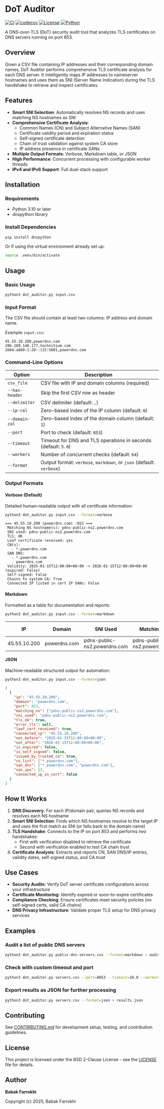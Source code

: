 # DoT Auditor

[![CI](https://github.com/farrokhi/dot-auditor/actions/workflows/ci.yml/badge.svg)](https://github.com/farrokhi/dot-auditor/actions/workflows/ci.yml)
[![codecov](https://codecov.io/gh/farrokhi/dot-auditor/branch/main/graph/badge.svg)](https://codecov.io/gh/farrokhi/dot-auditor)
[![License](https://img.shields.io/badge/License-BSD_2--Clause-blue.svg)](LICENSE)
[![Python](https://img.shields.io/badge/python-3.10+-blue.svg)](https://www.python.org/downloads/)

A DNS-over-TLS (DoT) security audit tool that analyzes TLS certificates on DNS servers running on port 853.

## Overview

Given a CSV file containing IP addresses and their corresponding domain names, DoT Auditor performs comprehensive TLS certificate analysis for each DNS server. It intelligently maps IP addresses to nameserver hostnames and uses them as SNI (Server Name Indication) during the TLS handshake to retrieve and inspect certificates.

## Features

- **Smart SNI Selection**: Automatically resolves NS records and uses matching NS hostnames as SNI
- **Comprehensive Certificate Analysis**:
  - Common Names (CN) and Subject Alternative Names (SAN)
  - Certificate validity period and expiration status
  - Self-signed certificate detection
  - Chain of trust validation against system CA store
  - IP address presence in certificate SANs
- **Multiple Output Formats**: Verbose, Markdown table, or JSON
- **High Performance**: Concurrent processing with configurable worker threads
- **IPv4 and IPv6 Support**: Full dual-stack support

## Installation

### Requirements

- Python 3.10 or later
- dnspython library

### Install Dependencies

```bash
pip install dnspython
```

Or if using the virtual environment already set up:

```bash
source .venv/bin/activate
```

## Usage

### Basic Usage

```bash
python3 dot_auditor.py input.csv
```

### Input Format

The CSV file should contain at least two columns: IP address and domain name.

Example `input.csv`:
```csv
45.55.10.200,powerdns.com
206.189.140.177,technitium.com
2604:a880:1:20::132:5001,powerdns.com
```

### Command-Line Options

| Option | Description |
|--------|-------------|
| `csv_file` | CSV file with IP and domain columns (required) |
| `--has-header` | Skip the first CSV row as header |
| `--delimiter` | CSV delimiter (default: `,`) |
| `--ip-col` | Zero-based index of the IP column (default: `0`) |
| `--domain-col` | Zero-based index of the domain column (default: `1`) |
| `--port` | Port to check (default: `853`) |
| `--timeout` | Timeout for DNS and TLS operations in seconds (default: `5.0`) |
| `--workers` | Number of concurrent checks (default: `64`) |
| `--format` | Output format: `verbose`, `markdown`, or `json` (default: `verbose`) |

### Output Formats

#### Verbose (Default)

Detailed human-readable output with all certificate information:

```bash
python3 dot_auditor.py input.csv --format=verbose
```

```
=== 45.55.10.200 (powerdns.com) :853 ===
 Matching NS hostname(s): pdns-public-ns2.powerdns.com
 SNI used: pdns-public-ns2.powerdns.com
 TLS: OK
 Leaf certificate received: yes
 CN(s):
   - *.powerdns.com
 SAN DNS:
   - *.powerdns.com
   - powerdns.com
 Validity: 2025-01-15T12:00:00+00:00 -> 2026-01-15T12:00:00+00:00 (expired: False)
 Self-signed: False
 Chains to system CA: True
 Connected IP listed in cert IP SANs: False
```

#### Markdown

Formatted as a table for documentation and reports:

```bash
python3 dot_auditor.py input.csv --format=markdown
```

| IP | Domain | SNI Used | Matching NS | TLS | Leaf Cert | Chain Trusted | Expired | Self-Signed | CN(s) | SAN DNS | SAN IPs |
|---|---|---|---|---|---|---|---|---|---|---|---|
| 45.55.10.200 | powerdns.com | pdns-public-ns2.powerdns.com | pdns-public-ns2.powerdns.com | ✅ | ✅ | ✅ | ❌ | ❌ | *.powerdns.com | *.powerdns.com, powerdns.com | - |

#### JSON

Machine-readable structured output for automation:

```bash
python3 dot_auditor.py input.csv --format=json
```

```json
[
  {
    "ip": "45.55.10.200",
    "domain": "powerdns.com",
    "port": 853,
    "matching_ns": ["pdns-public-ns2.powerdns.com"],
    "sni_used": "pdns-public-ns2.powerdns.com",
    "tls_ok": true,
    "error_tls": null,
    "leaf_cert_received": true,
    "connected_ip": "45.55.10.200",
    "not_before": "2025-01-15T12:00:00+00:00",
    "not_after": "2026-01-15T12:00:00+00:00",
    "is_expired": false,
    "is_self_signed": false,
    "issued_by_trusted_ca": true,
    "cn_list": ["*.powerdns.com"],
    "san_dns": ["*.powerdns.com", "powerdns.com"],
    "san_ips": [],
    "connected_ip_in_cert": false
  }
]
```

## How It Works

1. **DNS Discovery**: For each IP/domain pair, queries NS records and resolves each NS hostname
2. **Smart SNI Selection**: Finds which NS hostnames resolve to the target IP and uses the first match as SNI (or falls back to the domain name)
3. **TLS Handshake**: Connects to the IP on port 853 and performs two handshakes:
   - First with verification disabled to retrieve the certificate
   - Second with verification enabled to test CA chain trust
4. **Certificate Analysis**: Extracts and reports CN, SAN DNS/IP entries, validity dates, self-signed status, and CA trust

## Use Cases

- **Security Audits**: Verify DoT server certificate configurations across your infrastructure
- **Certificate Monitoring**: Identify expired or soon-to-expire certificates
- **Compliance Checking**: Ensure certificates meet security policies (no self-signed certs, valid CA chains)
- **DNS Privacy Infrastructure**: Validate proper TLS setup for DNS privacy services

## Examples

### Audit a list of public DNS servers

```bash
python3 dot_auditor.py public-dns-servers.csv --format=markdown > audit-report.md
```

### Check with custom timeout and port

```bash
python3 dot_auditor.py servers.csv --port=8853 --timeout=10.0 --workers=32
```

### Export results as JSON for further processing

```bash
python3 dot_auditor.py servers.csv --format=json > results.json
```

## Contributing

See [CONTRIBUTING.md](CONTRIBUTING.md) for development setup, testing, and contribution guidelines.

## License

This project is licensed under the BSD 2-Clause License - see the [LICENSE](LICENSE) file for details.

## Author

**Babak Farrokhi**

Copyright (c) 2025, Babak Farrokhi
